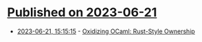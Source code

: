 # [Published on 2023-06-21](index.md)

* [2023-06-21, 15:15:15](https://lobste.rs/s/fjy1ff/oxidizing_ocaml_rust_style_ownership) - [Oxidizing OCaml: Rust-Style Ownership](https://blog.janestreet.com/oxidizing-ocaml-ownership/)
